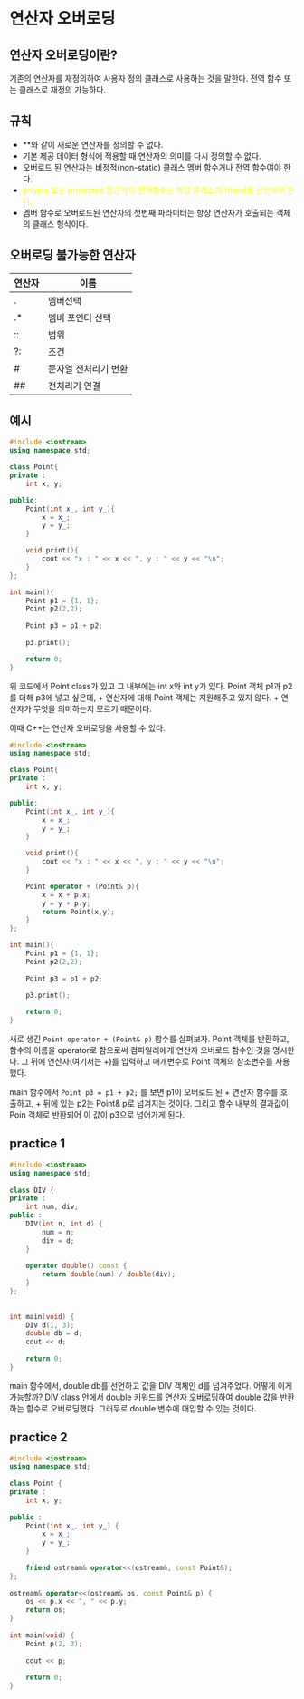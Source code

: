 # 연산자 오버로딩

## 연산자 오버로딩이란?
기존의 연산자를 재정의하여 사용자 정의 클래스로 사용하는 것을 말한다.
전역 함수 또는 클래스로 재정의 가능하다.

## 규칙
* \*\*와 같이 새로운 연산자를 정의할 수 없다.
* 기본 제공 데이터 형식에 적용할 때 연산자의 의미를 다시 정의할 수 없다.
* 오버로드 된 연산자는 비정적(non-static) 클래스 멤버 함수거나 전역 함수여야 한다.
* <span style="color:yellow">private 또는 protected 접근자의 전역함수는 해당 클래스의 friend로 선언해야 한다.</span>
* 멤버 함수로 오버로드된 연산자의 첫번째 파라미터는 항상 연산자가 호출되는 객체의 클래스 형식이다.


## 오버로딩 불가능한 연산자
연산자 | 이름
----------|--------------
.|멤버선택
.*|멤버 포인터 선택
::|범위
?:|조건
\#|문자열 전처리기 변환
\#\#|전처리기 연결

## 예시

```cpp
#include <iostream>
using namespace std;

class Point{
private :
    int x, y;

public:
    Point(int x_, int y_){
        x = x_;
        y = y_;
    }

    void print(){
        cout << "x : " << x << ", y : " << y << "\n";
    }
};

int main(){
    Point p1 = {1, 1};
    Point p2(2,2);
    
    Point p3 = p1 + p2;
    
    p3.print();

    return 0;
}
```
위 코드에서 Point class가 있고 그 내부에는 int x와 int y가 있다.
Point 객체 p1과 p2를 더해 p3에 넣고 싶은데, + 연산자에 대해 Point 객체는 지원해주고 있지 않다. + 연산자가 무엇을 의미하는지 모르기 때문이다.

이때 C++는 연산자 오버로딩을 사용할 수 있다.

```cpp
#include <iostream>
using namespace std;

class Point{
private :
    int x, y;

public:
    Point(int x_, int y_){
        x = x_;
        y = y_;
    }

    void print(){
        cout << "x : " << x << ", y : " << y << "\n";
    }

    Point operator + (Point& p){
        x = x + p.x;
        y = y + p.y;
        return Point(x,y);
    }
};

int main(){
    Point p1 = {1, 1};
    Point p2(2,2);
    
    Point p3 = p1 + p2;
    
    p3.print();

    return 0;
}
```
새로 생긴 `Point operator + (Point& p)` 함수를 살펴보자.
Point 객체를 반환하고, 함수의 이름을 operator로 함으로써 컴파일러에게 연산자 오버로드 함수인 것을 명시한다. 그 뒤에 연산자(여기서는 +)를 입력하고 매개변수로 Point 객체의 참조변수를 사용했다.

main 함수에서 `Point p3 = p1 + p2;` 를 보면 p1이 오버로드 된 + 연산자 함수를 호출하고, + 뒤에 있는 p2는 Point& p로 넘겨지는 것이다. 그리고 함수 내부의 결과값이 Poin 객체로 반환되어 이 값이 p3으로 넘어가게 된다.

## practice 1

```cpp
#include <iostream>
using namespace std;
 
class DIV {
private :
    int num, div;
public :
    DIV(int n, int d) {
        num = n;
        div = d;
    }
 
    operator double() const {
        return double(num) / double(div);
    }
};
 
 
int main(void) {
    DIV d(1, 3);
    double db = d;
    cout << d;
 
    return 0;
}
```

main 함수에서, double db를 선언하고 값을 DIV 객체인 d를 넘겨주었다. 어떻게 이게 가능할까? DIV class 안에서 double 키워드를 연산자 오버로딩하여 double 값을 반환하는 함수로 오버로딩했다. 그러무로 double 변수에 대입할 수 있는 것이다.

## practice 2

```cpp
#include <iostream>
using namespace std;
 
class Point {
private :
    int x, y;
 
public :
    Point(int x_, int y_) {
        x = x_;
        y = y_;
    }
 
    friend ostream& operator<<(ostream&, const Point&);
};
 
ostream& operator<<(ostream& os, const Point& p) {
    os << p.x << ", " << p.y;
    return os;
}
 
int main(void) {
    Point p(2, 3);
    
    cout << p;
 
    return 0;
}
```